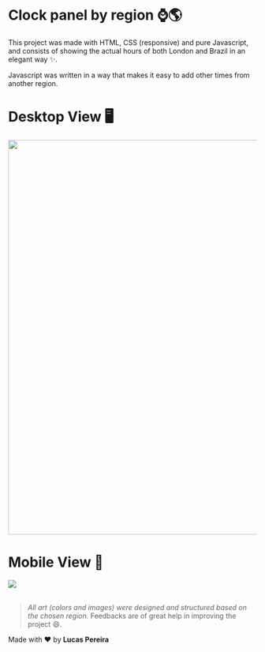 # Clock panel by region :watch::earth_americas:

This project was made with HTML, CSS (responsive) and pure Javascript, and consists of showing the actual hours of both London and Brazil in an elegant way :sparkles:.

Javascript was written in a way that makes it easy to add other times from another region.

# Desktop View 🖥️

<img src="https://user-images.githubusercontent.com/39745522/105898975-d715f280-5ff8-11eb-9a28-4def5b367b64.gif" width="800px">

# Mobile View 📱
<img src="https://user-images.githubusercontent.com/39745522/105899188-19d7ca80-5ff9-11eb-99bd-2313ae64fa21.gif">
<br>
<br>

> *All art (colors and images) were designed and structured based on the chosen region.*
> Feedbacks are of great help in improving the project :smile:.

Made with :heart: by __Lucas Pereira__